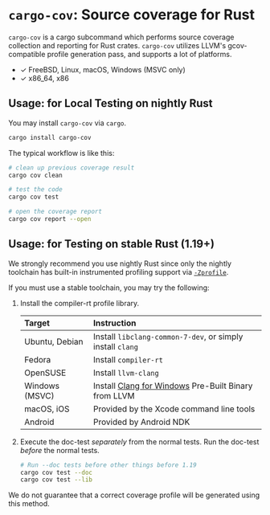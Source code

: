 `cargo-cov`: Source coverage for Rust
=====================================

`cargo-cov` is a cargo subcommand which performs source coverage collection and reporting for Rust crates. `cargo-cov`
utilizes LLVM's gcov-compatible profile generation pass, and supports a lot of platforms.

* ✓ FreeBSD, Linux, macOS, Windows (MSVC only)
* ✓ x86_64, x86

Usage: for Local Testing on nightly Rust
----------------------------------------

You may install `cargo-cov` via `cargo`.

```sh
cargo install cargo-cov
```

The typical workflow is like this:

```sh
# clean up previous coverage result
cargo cov clean

# test the code
cargo cov test

# open the coverage report
cargo cov report --open
```

Usage: for Testing on stable Rust (1.19+)
-----------------------------------------

We strongly recommend you use nightly Rust since only the nightly toolchain has built-in instrumented profiling support
via [`-Zprofile`](https://github.com/rust-lang/rust/issues/42524).

If you must use a stable toolchain, you may try the following:

1. Install the compiler-rt profile library.

    | Target         | Instruction                                                  |
    |:---------------|:-------------------------------------------------------------|
    | Ubuntu, Debian | Install `libclang-common-7-dev`, or simply install `clang`   |
    | Fedora         | Install `compiler-rt`                                        |
    | OpenSUSE       | Install `llvm-clang`                                         |
    | Windows (MSVC) | Install [Clang for Windows] Pre-Built Binary from LLVM       |
    | macOS, iOS     | Provided by the Xcode command line tools                     |
    | Android        | Provided by Android NDK                                      |

2. Execute the doc-test *separately* from the normal tests. Run the doc-test *before* the normal tests.

    ```sh
    # Run --doc tests before other things before 1.19
    cargo cov test --doc
    cargo cov test --lib
    ```

We do not guarantee that a correct coverage profile will be generated using this method.

[Clang for Windows]: http://releases.llvm.org/download.html
